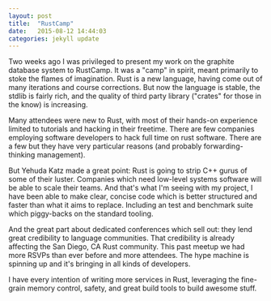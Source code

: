 ```yaml
---
layout: post
title:  "RustCamp"
date:   2015-08-12 14:44:03
categories: jekyll update
---
```

Two weeks ago I was privileged to present my work on the graphite database system to RustCamp. It was a "camp" in spirit, meant primarily to stoke the flames of imagination. Rust is a new language, having come out of many iterations and course corrections. But now the language is stable, the stdlib is fairly rich, and the quality of third party library ("crates" for those in the know) is increasing.

Many attendees were new to Rust, with most of their hands-on experience limited to tutorials and hacking in their freetime. There are few companies employing software developers to hack full time on rust software. There are a few but they have very particular reasons (and probably forwarding-thinking management).

But Yehuda Katz made a great point: Rust is going to strip C++ gurus of some of their luster. Companies which need low-level systems software will be able to scale their teams. And that's what I'm seeing with my project, I have been able to make clear, concise code which is better structured and faster than what it aims to replace. Including an test and benchmark suite which piggy-backs on the standard tooling.

And the great part about dedicated conferences which sell out: they lend great credibility to language communities. That credibility is already affecting the San Diego, CA Rust community. This past meetup we had more RSVPs than ever before and more attendees. The hype machine is spinning up and it's bringing in all kinds of developers.

I have every intention of writing more services in Rust, leveraging the fine-grain memory control, safety, and great build tools to build awesome stuff.